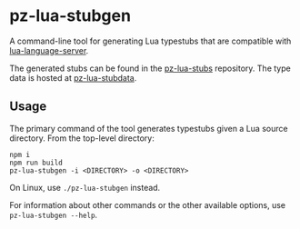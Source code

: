 # pz-lua-stubgen

A command-line tool for generating Lua typestubs that are compatible with [lua-language-server](https://github.com/LuaLS/lua-language-server).

The generated stubs can be found in the [pz-lua-stubs](https://github.com/omarkmu/pz-lua-stubs) repository.
The type data is hosted at [pz-lua-stubdata](https://github.com/omarkmu/pz-lua-stubdata).

## Usage

The primary command of the tool generates typestubs given a Lua source directory.
From the top-level directory:
```
npm i
npm run build
pz-lua-stubgen -i <DIRECTORY> -o <DIRECTORY>
```

On Linux, use `./pz-lua-stubgen` instead.

For information about other commands or the other available options, use `pz-lua-stubgen --help`.
